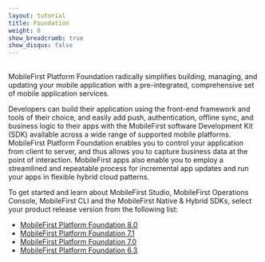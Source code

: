 ```yaml
---
layout: tutorial
title: Foundation
weight: 0
show_breadcrumb: true
show_disqus: false
---
```

<!-- NLS_CHARSET=UTF-8 -->
<br>
MobileFirst Platform Foundation radically simplifies building, managing, and updating your mobile application with a pre-integrated, comprehensive set of mobile application services.

Developers can build their application using the front-end framework and tools of their choice, and easily add push, authentication, offline sync, and business logic to their apps with the MobileFirst software Development Kit (SDK) available across a wide range of supported mobile platforms. MobileFirst Platform Foundation enables you to control your application from client to server, and thus allows you to capture business data at the point of interaction. MobileFirst apps also enable you to employ a streamlined and repeatable process for incremental app updates and run your apps in flexible hybrid cloud patterns.

To get started and learn about MobileFirst Studio, MobileFirst Operations Console, MobileFirst CLI and the MobileFirst Native &amp; Hybrid SDKs, select your product release version from the following list:

* [MobileFirst Platform Foundation 8.0]({{site.baseurl}}/tutorials/en/foundation/8.0/all-tutorials/)
* [MobileFirst Platform Foundation 7.1]({{site.baseurl}}/tutorials/en/foundation/7.1/all-tutorials/)
* [MobileFirst Platform Foundation 7.0]({{site.baseurl}}/tutorials/en/foundation/7.0/all-tutorials/)
* [MobileFirst Platform Foundation 6.3]({{site.baseurl}}/tutorials/en/foundation/6.3/all-tutorials/)

